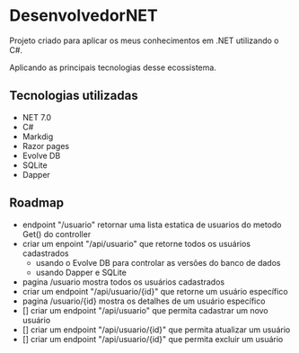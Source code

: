 ﻿# DesenvolvedorNET

Projeto criado para aplicar os meus conhecimentos em .NET utilizando o C#.

Aplicando as principais tecnologias desse ecossistema.

## Tecnologias utilizadas

- NET 7.0
- C#
- Markdig
- Razor pages
- Evolve DB 
- SQLite
- Dapper

## Roadmap

- endpoint "/usuario" retornar uma lista estatica de usuarios do metodo Get() do controller
- criar um enpoint "/api/usuario" que retorne todos os usuários cadastrados
	- usando o Evolve DB para controlar as versões do banco de dados
	- usando Dapper e SQLite
- pagina /usuario mostra todos os usuários cadastrados
- criar um endpoint "/api/usuario/{id}" que retorne um usuário específico
- pagina /usuario/{id} mostra os detalhes de um usuário específico
- [] criar um endpoint "/api/usuario" que permita cadastrar um novo usuário
- [] criar um endpoint "/api/usuario/{id}" que permita atualizar um usuário
- [] criar um endpoint "/api/usuario/{id}" que permita excluir um usuário
